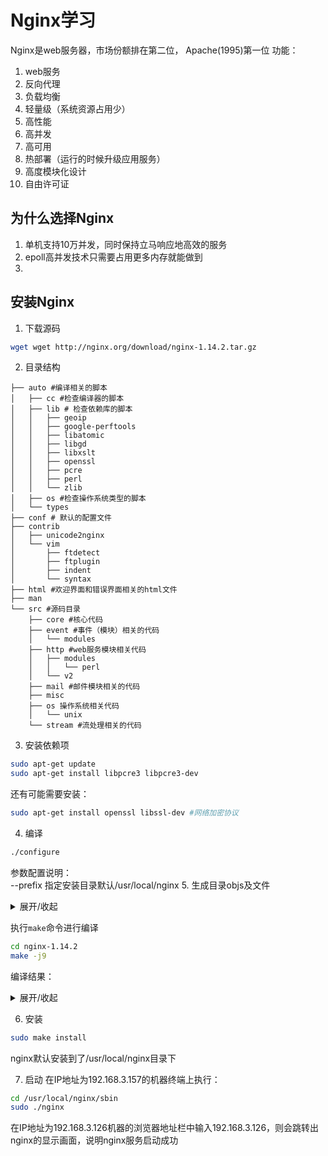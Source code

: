 # Nginx学习
Nginx是web服务器，市场份额排在第二位， Apache(1995)第一位
功能：
1. web服务
2. 反向代理
3. 负载均衡
4. 轻量级（系统资源占用少）
5. 高性能
6. 高并发
7. 高可用
8. 热部署（运行的时候升级应用服务）
9. 高度模块化设计
10. 自由许可证

## 为什么选择Nginx
1. 单机支持10万并发，同时保持立马响应地高效的服务
2. epoll高并发技术只需要占用更多内存就能做到
3. 

## 安装Nginx
1. 下载源码
```bash
wget wget http://nginx.org/download/nginx-1.14.2.tar.gz
```
2. 目录结构
```
├── auto #编译相关的脚本
│   ├── cc #检查编译器的脚本
│   ├── lib # 检查依赖库的脚本
│   │   ├── geoip
│   │   ├── google-perftools
│   │   ├── libatomic
│   │   ├── libgd
│   │   ├── libxslt
│   │   ├── openssl
│   │   ├── pcre
│   │   ├── perl
│   │   └── zlib
│   ├── os #检查操作系统类型的脚本
│   └── types
├── conf # 默认的配置文件
├── contrib
│   ├── unicode2nginx
│   └── vim
│       ├── ftdetect
│       ├── ftplugin
│       ├── indent
│       └── syntax
├── html #欢迎界面和错误界面相关的html文件
├── man
└── src #源码目录
    ├── core #核心代码
    ├── event #事件（模块）相关的代码
    │   └── modules
    ├── http #web服务模块相关代码
    │   ├── modules
    │   │   └── perl
    │   └── v2
    ├── mail #邮件模块相关的代码
    ├── misc
    ├── os 操作系统相关代码
    │   └── unix
    └── stream #流处理相关的代码
```
3. 安装依赖项
```bash
sudo apt-get update
sudo apt-get install libpcre3 libpcre3-dev
```
还有可能需要安装：  
```bash
sudo apt-get install openssl libssl-dev #网络加密协议
```
4. 编译
```bash
./configure 
```
参数配置说明：  
--prefix 指定安装目录默认/usr/local/nginx
5. 生成目录objs及文件
<details><summary>展开/收起</summary>
<pre><code>
├── autoconf.err
├── Makefile
├── ngx_auto_config.h
├── ngx_auto_headers.h
├── ngx_modules.c #包含了被编译的模块
└── src
    ├── core
    ├── event
    │   └── modules
    ├── http
    │   ├── modules
    │   │   └── perl
    │   └── v2
    ├── mail
    ├── misc
    ├── os
    │   ├── unix
    │   └── win32
    └── stream
</code></pre>
</details>  

执行`make`命令进行编译
```bash
cd nginx-1.14.2
make -j9
```
编译结果：  
<details><summary>展开/收起</summary>
<pre><code>
├── autoconf.err
├── Makefile
├── nginx
├── nginx.8
├── ngx_auto_config.h
├── ngx_auto_headers.h
├── ngx_modules.c
├── ngx_modules.o
└── src
    ├── core
    │   ├── nginx.o
    │   ├── ngx_array.o
    │   ├── ngx_buf.o
    │   ├── ngx_conf_file.o
    │   ├── ngx_connection.o
    │   ├── ngx_cpuinfo.o
    │   ├── ngx_crc32.o
    │   ├── ngx_crypt.o
    │   ├── ngx_cycle.o
    │   ├── ngx_file.o
    │   ├── ngx_hash.o
    │   ├── ngx_inet.o
    │   ├── ngx_list.o
    │   ├── ngx_log.o
    │   ├── ngx_md5.o
    │   ├── ngx_module.o
    │   ├── ngx_murmurhash.o
    │   ├── ngx_open_file_cache.o
    │   ├── ngx_output_chain.o
    │   ├── ngx_palloc.o
    │   ├── ngx_parse.o
    │   ├── ngx_parse_time.o
    │   ├── ngx_proxy_protocol.o
    │   ├── ngx_queue.o
    │   ├── ngx_radix_tree.o
    │   ├── ngx_rbtree.o
    │   ├── ngx_regex.o
    │   ├── ngx_resolver.o
    │   ├── ngx_rwlock.o
    │   ├── ngx_sha1.o
    │   ├── ngx_shmtx.o
    │   ├── ngx_slab.o
    │   ├── ngx_spinlock.o
    │   ├── ngx_string.o
    │   ├── ngx_syslog.o
    │   └── ngx_times.o
    ├── event
    │   ├── modules
    │   │   └── ngx_epoll_module.o
    │   ├── ngx_event_accept.o
    │   ├── ngx_event_connect.o
    │   ├── ngx_event.o
    │   ├── ngx_event_pipe.o
    │   ├── ngx_event_posted.o
    │   └── ngx_event_timer.o
    ├── http
    │   ├── modules
    │   │   ├── ngx_http_access_module.o
    │   │   ├── ngx_http_auth_basic_module.o
    │   │   ├── ngx_http_autoindex_module.o
    │   │   ├── ngx_http_browser_module.o
    │   │   ├── ngx_http_charset_filter_module.o
    │   │   ├── ngx_http_chunked_filter_module.o
    │   │   ├── ngx_http_empty_gif_module.o
    │   │   ├── ngx_http_fastcgi_module.o
    │   │   ├── ngx_http_geo_module.o
    │   │   ├── ngx_http_gzip_filter_module.o
    │   │   ├── ngx_http_headers_filter_module.o
    │   │   ├── ngx_http_index_module.o
    │   │   ├── ngx_http_limit_conn_module.o
    │   │   ├── ngx_http_limit_req_module.o
    │   │   ├── ngx_http_log_module.o
    │   │   ├── ngx_http_map_module.o
    │   │   ├── ngx_http_memcached_module.o
    │   │   ├── ngx_http_mirror_module.o
    │   │   ├── ngx_http_not_modified_filter_module.o
    │   │   ├── ngx_http_proxy_module.o
    │   │   ├── ngx_http_range_filter_module.o
    │   │   ├── ngx_http_referer_module.o
    │   │   ├── ngx_http_rewrite_module.o
    │   │   ├── ngx_http_scgi_module.o
    │   │   ├── ngx_http_split_clients_module.o
    │   │   ├── ngx_http_ssi_filter_module.o
    │   │   ├── ngx_http_static_module.o
    │   │   ├── ngx_http_try_files_module.o
    │   │   ├── ngx_http_upstream_hash_module.o
    │   │   ├── ngx_http_upstream_ip_hash_module.o
    │   │   ├── ngx_http_upstream_keepalive_module.o
    │   │   ├── ngx_http_upstream_least_conn_module.o
    │   │   ├── ngx_http_upstream_zone_module.o
    │   │   ├── ngx_http_userid_filter_module.o
    │   │   ├── ngx_http_uwsgi_module.o
    │   │   └── perl
    │   ├── ngx_http_copy_filter_module.o
    │   ├── ngx_http_core_module.o
    │   ├── ngx_http_file_cache.o
    │   ├── ngx_http_header_filter_module.o
    │   ├── ngx_http.o
    │   ├── ngx_http_parse.o
    │   ├── ngx_http_postpone_filter_module.o
    │   ├── ngx_http_request_body.o
    │   ├── ngx_http_request.o
    │   ├── ngx_http_script.o
    │   ├── ngx_http_special_response.o
    │   ├── ngx_http_upstream.o
    │   ├── ngx_http_upstream_round_robin.o
    │   ├── ngx_http_variables.o
    │   ├── ngx_http_write_filter_module.o
    │   └── v2
    ├── mail
    ├── misc
    ├── os
    │   ├── unix
    │   │   ├── ngx_alloc.o
    │   │   ├── ngx_channel.o
    │   │   ├── ngx_daemon.o
    │   │   ├── ngx_dlopen.o
    │   │   ├── ngx_errno.o
    │   │   ├── ngx_files.o
    │   │   ├── ngx_linux_init.o
    │   │   ├── ngx_linux_sendfile_chain.o
    │   │   ├── ngx_posix_init.o
    │   │   ├── ngx_process_cycle.o
    │   │   ├── ngx_process.o
    │   │   ├── ngx_readv_chain.o
    │   │   ├── ngx_recv.o
    │   │   ├── ngx_send.o
    │   │   ├── ngx_setaffinity.o
    │   │   ├── ngx_setproctitle.o
    │   │   ├── ngx_shmem.o
    │   │   ├── ngx_socket.o
    │   │   ├── ngx_time.o
    │   │   ├── ngx_udp_recv.o
    │   │   ├── ngx_udp_sendmsg_chain.o
    │   │   ├── ngx_udp_send.o
    │   │   ├── ngx_user.o
    │   │   └── ngx_writev_chain.o
    │   └── win32
    └── stream
</code></pre>
</details>  

6. 安装
```bash
sudo make install 
```
nginx默认安装到了/usr/local/nginx目录下

7. 启动
在IP地址为192.168.3.157的机器终端上执行：  
```bash
cd /usr/local/nginx/sbin
sudo ./nginx
```
在IP地址为192.168.3.126机器的浏览器地址栏中输入192.168.3.126，则会跳转出nginx的显示画面，说明nginx服务启动成功

